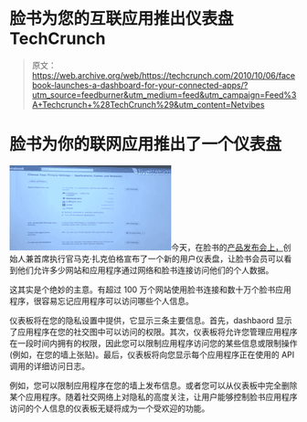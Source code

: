 # 脸书为您的互联应用推出仪表盘 TechCrunch

> 原文：<https://web.archive.org/web/https://techcrunch.com/2010/10/06/facebook-launches-a-dashboard-for-your-connected-apps/?utm_source=feedburner&utm_medium=feed&utm_campaign=Feed%3A+Techcrunch+%28TechCrunch%29&utm_content=Netvibes>

# 脸书为你的联网应用推出了一个仪表盘

![](img/4dbb6ea4e4a98688b138d4f60a025b1f.png)今天，在脸书的[产品发布会上，](https://web.archive.org/web/20221005151331/https://beta.techcrunch.com/2010/10/06/live-from-todays-special-facebook-event/)创始人兼首席执行官马克·扎克伯格宣布了一个新的用户仪表盘，让脸书会员可以看到他们允许多少网站和应用程序通过网络和脸书连接访问他们的个人数据。

这其实是个绝妙的主意。有超过 100 万个网站使用脸书连接和数十万个脸书应用程序，很容易忘记应用程序可以访问哪些个人信息。

仪表板将在您的隐私设置中提供，它显示三条主要信息。首先，dashbaord 显示了应用程序在您的社交图中可以访问的权限。其次，仪表板将允许您管理应用程序在一段时间内拥有的权限，因此您可以限制应用程序访问您的某些信息或限制操作(例如，在您的墙上张贴)。最后，仪表板将向您显示每个应用程序正在使用的 API 调用的详细访问日志。

例如，您可以限制应用程序在您的墙上发布信息。或者您可以从仪表板中完全删除某个应用程序。随着社交网络上对隐私的高度关注，让用户能够控制脸书应用程序访问的个人信息的仪表板无疑将成为一个受欢迎的功能。